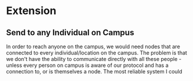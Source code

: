 # Extension 

## Send to any Individual on Campus 
In order to reach anyone on the campus, we would need nodes that are connected to every individual/location on the campus. The problem is that we don't have the ability to communicate directly with all these people - unless every person on campus is aware of our protocol and has a connection to, or is themselves a node. The most reliable system I could 
